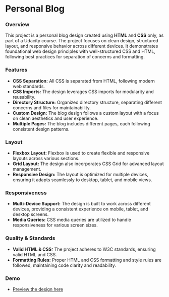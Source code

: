 # Personal Blog

### Overview
This project is a personal blog design created using **HTML** and **CSS** only, as part of a Udacity course. The project focuses on clean design, structured layout, and responsive behavior across different devices. It demonstrates foundational web design principles with well-structured CSS and HTML, following best practices for separation of concerns and formatting.

### Features
- **CSS Separation:** All CSS is separated from HTML, following modern web standards.
- **CSS Imports:** The design leverages CSS imports for modularity and reusability.
- **Directory Structure:** Organized directory structure, separating different concerns and files for maintainability.
- **Custom Design:** The blog design follows a custom layout with a focus on clean aesthetics and user experience.
- **Multiple Pages:** The blog includes different pages, each following consistent design patterns.

### Layout
- **Flexbox Layout:** Flexbox is used to create flexible and responsive layouts across various sections.
- **Grid Layout:** The design also incorporates CSS Grid for advanced layout management.
- **Responsive Design:** The layout is optimized for multiple devices, ensuring it adapts seamlessly to desktop, tablet, and mobile views.

### Responsiveness
- **Multi-Device Support:** The design is built to work across different devices, providing a consistent experience on mobile, tablet, and desktop screens.
- **Media Queries:** CSS media queries are utilized to handle responsiveness for various screen sizes.

### Quality & Standards
- **Valid HTML & CSS:** The project adheres to W3C standards, ensuring valid HTML and CSS.
- **Formatting Rules:** Proper HTML and CSS formatting and style rules are followed, maintaining code clarity and readability.

### Demo
- [Preview the design here](https://ayman-dwikat.github.io/Personal-Blog/)
